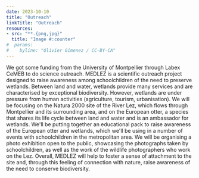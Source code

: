 ```yaml
---
date: 2023-10-10
title: "Outreach"
linkTitle: "Outreach"
resources:
- src: "**.{png,jpg}"
  title: "Image #:counter"
#  params:
#    byline: "Olivier Gimenez / CC-BY-CA"
---
```


We got some funding from the University of Montpellier through Labex CeMEB to do science outreach. MEDLEZ is a scientific outreach project designed to raise awareness among schoolchildren of the need to preserve wetlands. Between land and water, wetlands provide many services and are characterised by exceptional biodiversity. However, wetlands are under pressure from human activities (agriculture, tourism, urbanisation). We will be focusing on the Natura 2000 site of the River Lez, which flows through Montpellier and its surrounding area, and on the European otter, a species that shares its life cycle between land and water and is an ambassador for wetlands. We'll be putting together an educational pack to raise awareness of the European otter and wetlands, which we'll be using in a number of events with schoolchildren in the metropolitan area. We will be organising a photo exhibition open to the public, showcasing the photographs taken by schoolchildren, as well as the work of the wildlife photographers who work on the Lez. Overall, MEDLEZ will help to foster a sense of attachment to the site and, through this feeling of connection with nature, raise awareness of the need to conserve biodiversity.
